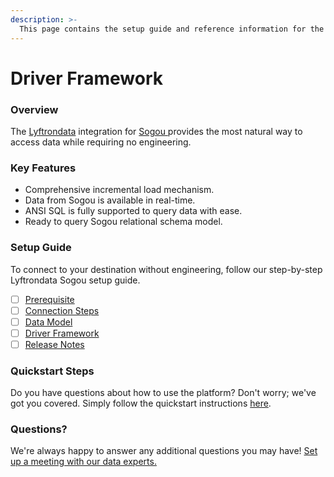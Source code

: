 ```yaml
---
description: >-
  This page contains the setup guide and reference information for the Sogou source connector.
---
```


# Driver Framework

### Overview

The [Lyftrondata](https://www.lyftrondata.com/) integration for [Sogou](https://www.lyftrondata.com/integration/sogou/)[ ](https://www.lyftrondata.com/integration/sogou/)provides the most natural way to access data while requiring no engineering.

### Key Features

* Comprehensive incremental load mechanism.
* Data from Sogou is available in real-time.&#x20;
* ANSI SQL is fully supported to query data with ease.
* Ready to query Sogou relational schema model.

### Setup Guide

To connect to your destination without engineering, follow our step-by-step Lyftrondata Sogou setup guide.

* [ ] [Prerequisite](../../marketing-analytics/sogou/prerequisite.md)
* [ ] [Connection Steps](../../marketing-analytics/sogou/connection-steps.md)
* [ ] [Data Model](../../marketing-analytics/sogou/data-model/)
* [ ] [Driver Framework](../../marketing-analytics/sogou/driver-framework/)
* [ ] [Release Notes](../../marketing-analytics/sogou/release-notes.md)

### Quickstart Steps

Do you have questions about how to use the platform? Don't worry; we've got you covered. Simply follow the quickstart instructions [here](../../../quickstart-steps.md).

### Questions? <a href="#questions" id="questions"></a>

We're always happy to answer any additional questions you may have! [Set up a meeting with our data experts.](https://www.lyftrondata.com/book-a-meeting/)


